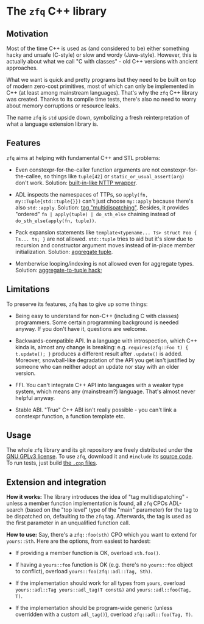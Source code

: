 # The `zfq` C++ library

## Motivation

Most of the time C++ is used as (and considered to be) either something hacky and unsafe (C-style) or slow and wordy (Java-style). However, this is actually about what we call "C with classes" - old C++ versions with ancient approaches.

What we want is quick and pretty programs but they need to be built on top of modern zero-cost primitives, most of which can only be implemented in C++ (at least among mainstream languages). That's why the `zfq` C++ library was created. Thanks to its compile time tests, there's also no need to worry about memory corruptions or resource leaks.

The name `zfq` is `std` upside down, symbolizing a fresh reinterpretation of what a language extension library is.

## Features

`zfq` aims at helping with fundamental C++ and STL problems:

- Even constexpr-for-the-caller function arguments are not constexpr-for-the-callee, so things like `tuple[42]` or `static_or_usual_assert(arg)` don't work. Solution: [built-in-like NTTP wrapper](./zfq/const.hpp).

- ADL inspects the namespaces of TTPs, so `apply(fn, my::Tuple{std::tuple{}})` can't just choose `my::apply` because there's also `std::apply`. Solution: [tag "multidispatching"](./zfq/fn.hpp). Besides, it provides "ordered" `fn | apply(tuple) | do_sth_else` chaining instead of `do_sth_else(apply(fn, tuple))`.

- Pack expansion statements like `template<typename... Ts> struct Foo { Ts... ts; }` are not allowed. `std::tuple` tries to aid but it's slow due to recursion and constructor argument moves instead of in-place member initialization. Solution: [aggregate tuple](./zfq/tuple.hpp).

- Memberwise looping/indexing is not allowed even for aggregate types. Solution: [aggregate-to-tuple hack](./zfq/aggregate.hpp);

## Limitations

To preserve its features, `zfq` has to give up some things:

- Being easy to understand for non-C++ (including C with classes) programmers. Some certain programming background is needed anyway. If you don't have it, questions are welcome.

- Backwards-compatible API. In a language with introspection, which C++ kinda is, almost any change is breaking: e.g. `requires(zfq::Foo t) { t.update(); }` produces a different result after `.update()` is added. Moreover, snowball-like degradation of the API you get isn't justified by someone who can neither adopt an update nor stay with an older version.

- FFI. You can't integrate C++ API into languages with a weaker type system, which means any (mainstream?) language. That's almost never helpful anyway.

- Stable ABI. "True" C++ ABI isn't really possible - you can't link a constexpr function, a function template etc.

## Usage

The whole `zfq` library and its git repository are freely distributed under the [GNU GPLv3 license](./LICENSE.md). To use `zfq`, download it and `#include` its [source code](./zfq/). To run tests, just build [the `.cpp` files](./test/).

## Extension and integration

**How it works:** The library introduces the idea of "tag multidispatching" - unless a member function implementation is found, all `zfq` CPOs ADL-search (based on the "top level" type of the "main" parameter) for the tag to be dispatched on, defaulting to the `zfq` tag. Afterwards, the tag is used as the first parameter in an unqualified function call.

**How to use:** Say, there's a `zfq::foo(sth)` CPO which you want to extend for `yours::Sth`. Here are the options, from easiest to hardest:

- If providing a member function is OK, overload `sth.foo()`.

- If having a `yours::foo` function is OK (e.g. there's no `yours::foo` object to conflict), overload `yours::foo(zfq::adl::Tag, Sth)`.

- If the implementation should work for all types from `yours`, overload `yours::adl::Tag yours::adl_tag(T const&)` and `yours::adl::foo(Tag, T)`.

- If the implementation should be program-wide generic (unless overridden with a custom `adl_tag()`), overload `zfq::adl::foo(Tag, T)`.
